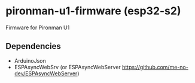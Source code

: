 # pironman-u1-firmware (esp32-s2)

Firmware for Pironman U1

## Dependencies

- ArduinoJson
- ESPAsyncWebSrv (or ESPAsyncWebServer <https://github.com/me-no-dev/ESPAsyncWebServer>)
